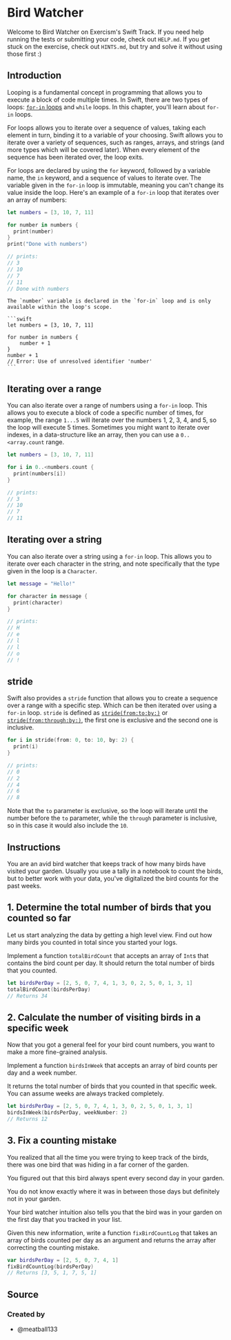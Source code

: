 # Bird Watcher

Welcome to Bird Watcher on Exercism's Swift Track.
If you need help running the tests or submitting your code, check out `HELP.md`.
If you get stuck on the exercise, check out `HINTS.md`, but try and solve it without using those first :)

## Introduction

Looping is a fundamental concept in programming that allows you to execute a block of code multiple times.
In Swift, there are two types of loops: [`for-in` loops][for-loops] and `while` loops. 
In this chapter, you'll learn about `for-in` loops.

For loops allows you to iterate over a sequence of values, taking each element in turn, binding it to a variable of your choosing.
Swift allows you to iterate over a variety of sequences, such as ranges, arrays, and strings (and more types which will be covered later).
When every element of the sequence has been iterated over, the loop exits.

For loops are declared by using the `for` keyword, followed by a variable name, the `in` keyword, and a sequence of values to iterate over.
The variable given in the `for-in` loop is immutable, meaning you can't change its value inside the loop.
Here's an example of a `for-in` loop that iterates over an array of numbers:

```swift
let numbers = [3, 10, 7, 11]

for number in numbers {
  print(number)
}
print("Done with numbers")

// prints:
// 3
// 10
// 7
// 11
// Done with numbers
```

~~~~exercism/note
The `number` variable is declared in the `for-in` loop and is only available within the loop's scope.

```swift
let numbers = [3, 10, 7, 11]

for number in numbers {
    number + 1
}
number + 1
// Error: Use of unresolved identifier 'number'
```
~~~~

## Iterating over a range

You can also iterate over a range of numbers using a `for-in` loop.
This allows you to execute a block of code a specific number of times, for example, the range `1...5` will iterate over the numbers 1, 2, 3, 4, and 5, so the loop will execute 5 times.
Sometimes you might want to iterate over indexes, in a data-structure like an array, then you can use a `0..<array.count` range.

```swift
let numbers = [3, 10, 7, 11]

for i in 0..<numbers.count {
  print(numbers[i])
}

// prints:
// 3
// 10
// 7
// 11
```

## Iterating over a string

You can also iterate over a string using a `for-in` loop.
This allows you to iterate over each character in the string, and note specifically that the type given in the loop is a `Character`.

```swift
let message = "Hello!"

for character in message {
  print(character)
}

// prints:
// H
// e
// l
// l
// o
// !
```

## stride

Swift also provides a `stride` function that allows you to create a sequence over a range with a specific step.
Which can be then iterated over using a `for-in` loop.
`stride` is defined as [`stride(from:to:by:)`][stride-to] or [`stride(from:through:by:)`][stride-through], the first one is exclusive and the second one is inclusive.

```swift
for i in stride(from: 0, to: 10, by: 2) {
  print(i)
}

// prints:
// 0
// 2
// 4
// 6
// 8
```

Note that the `to` parameter is exclusive, so the loop will iterate until the number before the `to` parameter, while the `through` parameter is inclusive, so in this case it would also include the `10`.

[stride-to]: https://developer.apple.com/documentation/swift/stride(from:to:by:)
[stride-through]: https://developer.apple.com/documentation/swift/stride(from:through:by:)
[for-loops]: https://docs.swift.org/swift-book/documentation/the-swift-programming-language/controlflow/#For-In-Loops

## Instructions

You are an avid bird watcher that keeps track of how many birds have visited your garden.
Usually you use a tally in a notebook to count the birds, but to better work with your data, you've digitalized the bird counts for the past weeks.

## 1. Determine the total number of birds that you counted so far

Let us start analyzing the data by getting a high level view.
Find out how many birds you counted in total since you started your logs.

Implement a function `totalBirdCount` that accepts an array of `Int`s that contains the bird count per day.
It should return the total number of birds that you counted.

```swift
let birdsPerDay = [2, 5, 0, 7, 4, 1, 3, 0, 2, 5, 0, 1, 3, 1]
totalBirdCount(birdsPerDay)
// Returns 34
```

## 2. Calculate the number of visiting birds in a specific week

Now that you got a general feel for your bird count numbers, you want to make a more fine-grained analysis.

Implement a function `birdsInWeek` that accepts an array of bird counts per day and a week number.

It returns the total number of birds that you counted in that specific week.
You can assume weeks are always tracked completely.

```swift
let birdsPerDay = [2, 5, 0, 7, 4, 1, 3, 0, 2, 5, 0, 1, 3, 1]
birdsInWeek(birdsPerDay, weekNumber: 2)
// Returns 12
```

## 3. Fix a counting mistake

You realized that all the time you were trying to keep track of the birds, there was one bird that was hiding in a far corner of the garden.

You figured out that this bird always spent every second day in your garden.

You do not know exactly where it was in between those days but definitely not in your garden.

Your bird watcher intuition also tells you that the bird was in your garden on the first day that you tracked in your list.

Given this new information, write a function `fixBirdCountLog` that takes an array of birds counted per day as an argument and returns the array after correcting the counting mistake.

```swift
var birdsPerDay = [2, 5, 0, 7, 4, 1]
fixBirdCountLog(birdsPerDay)
// Returns [3, 5, 1, 7, 5, 1]
```

## Source

### Created by

- @meatball133